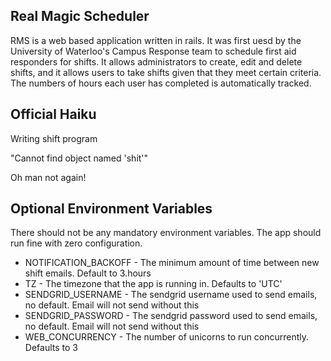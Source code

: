 Real Magic Scheduler
--------------------

RMS is a web based application written in rails. It was first uesd by the University of Waterloo's Campus Response team to schedule first aid responders for shifts. It allows administrators to create, edit and delete shifts, and it allows users to take shifts given that they meet certain criteria. The numbers of hours each user has completed is automatically tracked.

Official Haiku
--------------
Writing shift program

"Cannot find object named 'shit'"

Oh man not again!

Optional Environment Variables
------------------------------
There should not be any mandatory environment variables. The app should run fine with zero configuration.

* NOTIFICATION_BACKOFF - The minimum amount of time between new shift emails. Default to 3.hours
* TZ - The timezone that the app is running in. Defaults to 'UTC'
* SENDGRID_USERNAME - The sendgrid username used to send emails, no default. Email will not send without this
* SENDGRID_PASSWORD - The sendgrid password used to send emails, no default. Email will not send without this
* WEB_CONCURRENCY - The number of unicorns to run concurrently. Defaults to 3

